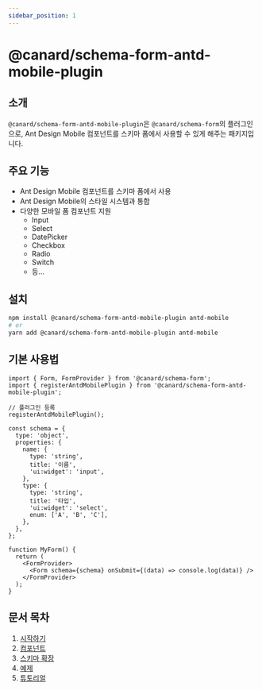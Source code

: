 ```yaml
---
sidebar_position: 1
---
```


# @canard/schema-form-antd-mobile-plugin

## 소개

`@canard/schema-form-antd-mobile-plugin`은 `@canard/schema-form`의 플러그인으로, Ant Design Mobile 컴포넌트를 스키마 폼에서 사용할 수 있게 해주는 패키지입니다.

## 주요 기능

- Ant Design Mobile 컴포넌트를 스키마 폼에서 사용
- Ant Design Mobile의 스타일 시스템과 통합
- 다양한 모바일 폼 컴포넌트 지원
  - Input
  - Select
  - DatePicker
  - Checkbox
  - Radio
  - Switch
  - 등...

## 설치

```bash
npm install @canard/schema-form-antd-mobile-plugin antd-mobile
# or
yarn add @canard/schema-form-antd-mobile-plugin antd-mobile
```

## 기본 사용법

```tsx
import { Form, FormProvider } from '@canard/schema-form';
import { registerAntdMobilePlugin } from '@canard/schema-form-antd-mobile-plugin';

// 플러그인 등록
registerAntdMobilePlugin();

const schema = {
  type: 'object',
  properties: {
    name: {
      type: 'string',
      title: '이름',
      'ui:widget': 'input',
    },
    type: {
      type: 'string',
      title: '타입',
      'ui:widget': 'select',
      enum: ['A', 'B', 'C'],
    },
  },
};

function MyForm() {
  return (
    <FormProvider>
      <Form schema={schema} onSubmit={(data) => console.log(data)} />
    </FormProvider>
  );
}
```

## 문서 목차

1. [시작하기](./getting-started.md)
2. [컴포넌트](./components.md)
3. [스키마 확장](./schema-extensions.md)
4. [예제](./examples.md)
5. [튜토리얼](./tutorials.md)
